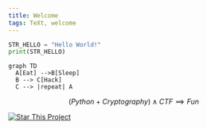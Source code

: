 ```yaml
---
title: Welcome
tags: TeXt, welcome
---
```


```python
STR_HELLO = "Hello World!"
print(STR_HELLO)
```

```mermaid
graph TD
  A[Eat] -->B[Sleep]
  B --> C[Hack]
  C --> |repeat| A
```

$$ (Python + Cryptography) \land CTF\implies Fun $$

[![Star This Project](https://img.shields.io/github/stars/deut-erium/ctf-tutorials.svg?label=Stars&style=social)](https://github.com/deut-erium/ctf-tutorials/)
